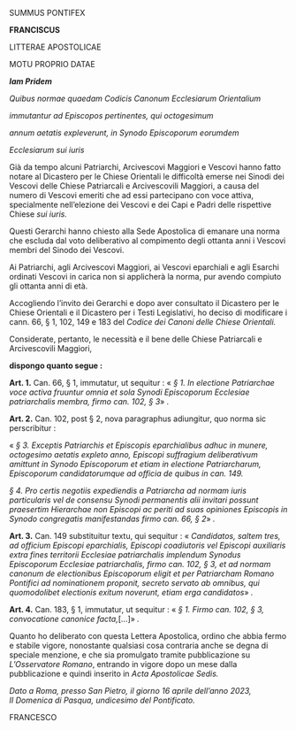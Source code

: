 SUMMUS PONTIFEX

**FRANCISCUS**

LITTERAE APOSTOLICAE

MOTU PROPRIO DATAE

***Iam Pridem***

*Quibus normae quaedam Codicis Canonum Ecclesiarum Orientalium*

*immutantur ad Episcopos pertinentes, qui octogesimum*

*annum aetatis expleverunt, in Synodo Episcoporum eorumdem*

*Ecclesiarum sui iuris*

Già da tempo alcuni Patriarchi, Arcivescovi Maggiori e Vescovi hanno fatto notare al Dicastero per le Chiese Orientali le difficoltà emerse nei Sinodi dei Vescovi delle Chiese Patriarcali e Arcivescovili Maggiori, a causa del numero di Vescovi emeriti che ad essi partecipano con voce attiva, specialmente nell’elezione dei Vescovi e dei Capi e Padri delle rispettive Chiese *sui iuris.*

Questi Gerarchi hanno chiesto alla Sede Apostolica di emanare una norma che escluda dal voto deliberativo al compimento degli ottanta anni i Vescovi membri del Sinodo dei Vescovi.

Ai Patriarchi, agli Arcivescovi Maggiori, ai Vescovi eparchiali e agli Esarchi ordinati Vescovi in carica non si applicherà la norma, pur avendo compiuto gli ottanta anni di età.

Accogliendo l’invito dei Gerarchi e dopo aver consultato il Dicastero per le Chiese Orientali e il Dicastero per i Testi Legislativi, ho deciso di modificare i cann. 66, § 1, 102, 149 e 183 del *Codice dei Canoni delle Chiese Orientali.*

Considerate, pertanto, le necessità e il bene delle Chiese Patriarcali e Arcivescovili Maggiori,

**dispongo quanto segue :**

**Art. 1.** Can. 66, § 1, immutatur, ut sequitur : « *§ 1. In electione Patriarchae voce activa fruuntur omnia et sola Synodi Episcoporum Ecclesiae patriarchalis membra, firmo can. 102, § 3*» *.*

**Art. 2.** Can. 102, post § 2, nova paragraphus adiungitur, quo norma sic perscribitur :

« *§ 3. Exceptis Patriarchis et Episcopis eparchialibus adhuc in munere, octogesimo aetatis expleto anno, Episcopi suffragium deliberativum amittunt in Synodo Episcoporum et etiam in electione Patriarcharum, Episcoporum candidatorumque ad officia de quibus in can. 149.*

*§ 4. Pro certis negotiis expediendis a Patriarcha ad normam iuris particularis vel de consensu Synodi permanentis alii invitari possunt praesertim Hierarchae non Episcopi ac periti ad suas opiniones Episcopis in Synodo congregatis manifestandas firmo can. 66, § 2*» *.*

**Art. 3.** Can. 149 substituitur textu, qui sequitur : « *Candidatos, saltem tres, ad officium Episcopi eparchialis, Episcopi coadiutoris vel Episcopi auxiliaris extra fines territorii Ecclesiae patriarchalis implendum Synodus Episcoporum Ecclesiae patriarchalis, firmo can. 102, § 3, et ad normam canonum de electionibus Episcoporum eligit et per Patriarcham Romano Pontifici ad nominationem proponit, secreto servato ab omnibus, qui quomodolibet electionis exitum noverunt, etiam erga candidatos*» *.*

**Art. 4.** Can. 183, § 1, immutatur, ut sequitur : « *§ 1. Firmo can. 102, § 3, convocatione canonice facta,*[…]» *.*

Quanto ho deliberato con questa Lettera Apostolica, ordino che abbia fermo e stabile vigore, nonostante qualsiasi cosa contraria anche se degna di speciale menzione, e che sia promulgato tramite pubblicazione su *L’Osservatore Romano*, entrando in vigore dopo un mese dalla pubblicazione e quindi inserito in *Acta Apostolicae Sedis.*

*Dato a Roma, presso San Pietro, il giorno 16 aprile dell’anno 2023, II Domenica di Pasqua, undicesimo del Pontificato.*

FRANCESCO